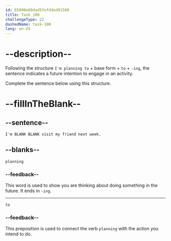 ```yaml
---
id: 65800e60dad5fefd4ed91589
title: Task 100
challengeType: 22
dashedName: task-100
lang: en-US
---
```


# --description--

Following the structure `I'm planning to` + base form + `to` + `-ing`, the sentence indicates a future intention to engage in an activity.

Complete the sentence below using this structure.

# --fillInTheBlank--

## --sentence--

`I'm BLANK BLANK visit my friend next week.`

## --blanks--

`planning`

### --feedback--

This word is used to show you are thinking about doing something in the future. It ends in `-ing`.

---

`to`

### --feedback--

This preposition is used to connect the verb `planning` with the action you intend to do.
